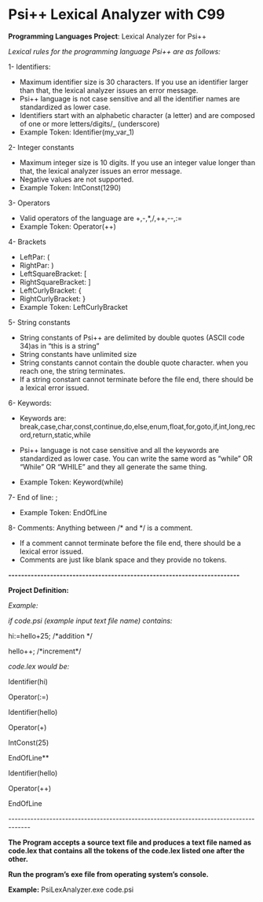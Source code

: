 # Psi++ Lexical Analyzer with C99

**Programming Languages Project**: Lexical Analyzer for Psi++

*Lexical rules for the programming language Psi++ are as follows:*

1- Identifiers: 

- Maximum identifier size is 30 characters. If you use an identifier larger than that, the lexical analyzer issues an error message.
- Psi++ language is not case sensitive and all the identifier names are standardized as lower case.
- Identifiers start with an alphabetic character (a letter) and are composed of one or more letters/digits/\_ (underscore)
- Example Token: Identifier(my\_var\_1)

2- Integer constants

- Maximum integer size is 10 digits. If you use an integer value longer than that, the lexical analyzer issues an error message.
- Negative values are not supported.
- Example Token: IntConst(1290)

3- Operators

- Valid operators of the language are +,-,\*,/,++,--,:=
- Example Token: Operator(++)

4- Brackets

- LeftPar: (
- RightPar: )
- LeftSquareBracket: [
- RightSquareBracket: ]
- LeftCurlyBracket:  { 
- RightCurlyBracket:  }
- Example Token: LeftCurlyBracket

5- String constants

- String constants of Psi++ are delimited by double quotes (ASCII code 34)as in “this is a string”
- String constants have unlimited size
- String constants cannot contain the double quote character. when you reach one, the string terminates.
- If a string constant cannot terminate before the file end, there should be a lexical error issued.

6- Keywords:

- Keywords are: break,case,char,const,continue,do,else,enum,float,for,goto,if,int,long,record,return,static,while

- Psi++ language is not case sensitive and all the keywords are standardized as lower case. You can write the same word as “while” OR “While” OR “WHILE” and they all generate the same thing.
- Example Token: Keyword(while)

7- End of line:  ;

- Example Token: EndOfLine

8- Comments: Anything between /\* and \*/ is a comment.

- If a comment cannot terminate before the file end, there should be a lexical error issued.
- Comments are just like blank space and they provide no tokens.

**------------------------------------------------------------------------**

**Project Definition:** 

*Example:*

*if code.psi (example input text file name) contains:*

hi:=hello+25; /\*addition \*/

hello++; /\*increment\*/

*code.lex would be:*

Identifier(hi)

Operator(:=)

Identifier(hello)

Operator(+)

IntConst(25)

EndOfLine** 

Identifier(hello)

Operator(++)

EndOfLine

\-------------------------------------------------------------------------------------

**The Program accepts a source text file and produces a text file named as code.lex that contains all the tokens of the code.lex listed one after the other.** 

**Run the program’s exe file from operating system’s console.**

**Example:** PsiLexAnalyzer.exe code.psi

